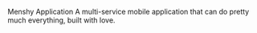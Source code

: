 Menshy Application
A multi-service mobile application that can do pretty much everything, built with love.
